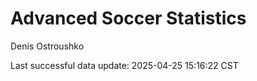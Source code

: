 # Advanced Soccer Statistics
Denis Ostroushko

<!-- gfm -->

Last successful data update: 2025-04-25 15:16:22 CST
